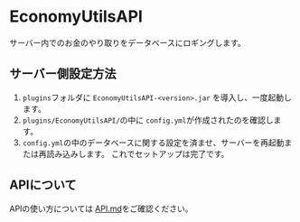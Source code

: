# EconomyUtilsAPI
サーバー内でのお金のやり取りをデータベースにロギングします。

## サーバー側設定方法
1. `plugins`フォルダに `EconomyUtilsAPI-<version>.jar` を導入し、一度起動します。
2. `plugins/EconomyUtilsAPI/`の中に `config.yml`が作成されたのを確認します。
3. `config.yml`の中のデータベースに関する設定を済ませ、サーバーを再起動または再読み込みします。
これでセットアップは完了です。

## APIについて
APIの使い方については [API.md](./API.md)をご確認ください。
